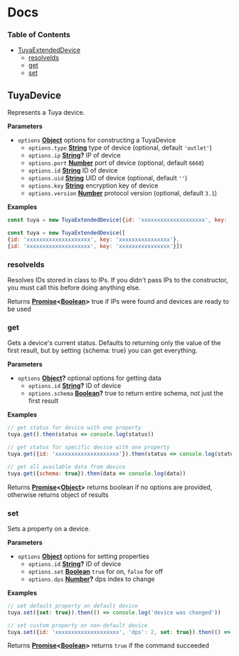 Docs
=========
<!-- Generated by documentation.js. Update this documentation by updating the source code. -->

### Table of Contents

-   [TuyaExtendedDevice](#tuyadevice)
    -   [resolveIds](#resolveids)
    -   [get](#get)
    -   [set](#set)

## TuyaDevice

Represents a Tuya device.

**Parameters**

-   `options` **[Object](https://developer.mozilla.org/en-US/docs/Web/JavaScript/Reference/Global_Objects/Object)** options for constructing a TuyaDevice
    -   `options.type` **[String](https://developer.mozilla.org/en-US/docs/Web/JavaScript/Reference/Global_Objects/String)** type of device (optional, default `'outlet'`)
    -   `options.ip` **[String](https://developer.mozilla.org/en-US/docs/Web/JavaScript/Reference/Global_Objects/String)?** IP of device
    -   `options.port` **[Number](https://developer.mozilla.org/en-US/docs/Web/JavaScript/Reference/Global_Objects/Number)** port of device (optional, default `6668`)
    -   `options.id` **[String](https://developer.mozilla.org/en-US/docs/Web/JavaScript/Reference/Global_Objects/String)** ID of device
    -   `options.uid` **[String](https://developer.mozilla.org/en-US/docs/Web/JavaScript/Reference/Global_Objects/String)** UID of device (optional, default `''`)
    -   `options.key` **[String](https://developer.mozilla.org/en-US/docs/Web/JavaScript/Reference/Global_Objects/String)** encryption key of device
    -   `options.version` **[Number](https://developer.mozilla.org/en-US/docs/Web/JavaScript/Reference/Global_Objects/Number)** protocol version (optional, default `3.1`)

**Examples**

```javascript
const tuya = new TuyaExtendedDevice({id: 'xxxxxxxxxxxxxxxxxxxx', key: 'xxxxxxxxxxxxxxxx'})
```

```javascript
const tuya = new TuyaExtendedDevice([
{id: 'xxxxxxxxxxxxxxxxxxxx', key: 'xxxxxxxxxxxxxxxx'},
{id: 'xxxxxxxxxxxxxxxxxxxx', key: 'xxxxxxxxxxxxxxxx'}])
```

### resolveIds

Resolves IDs stored in class to IPs. If you didn't pass IPs to the constructor,
you must call this before doing anything else.

Returns **[Promise](https://developer.mozilla.org/en-US/docs/Web/JavaScript/Reference/Global_Objects/Promise)&lt;[Boolean](https://developer.mozilla.org/en-US/docs/Web/JavaScript/Reference/Global_Objects/Boolean)>** true if IPs were found and devices are ready to be used

### get

Gets a device's current status. Defaults to returning only the value of the first result,
but by setting {schema: true} you can get everything.

**Parameters**

-   `options` **[Object](https://developer.mozilla.org/en-US/docs/Web/JavaScript/Reference/Global_Objects/Object)?** optional options for getting data
    -   `options.id` **[String](https://developer.mozilla.org/en-US/docs/Web/JavaScript/Reference/Global_Objects/String)?** ID of device
    -   `options.schema` **[Boolean](https://developer.mozilla.org/en-US/docs/Web/JavaScript/Reference/Global_Objects/Boolean)?** true to return entire schema, not just the first result

**Examples**

```javascript
// get status for device with one property
tuya.get().then(status => console.log(status))
```

```javascript
// get status for specific device with one property
tuya.get({id: 'xxxxxxxxxxxxxxxxxxxx'}).then(status => console.log(status))
```

```javascript
// get all available data from device
tuya.get({schema: true}).then(data => console.log(data))
```

Returns **[Promise](https://developer.mozilla.org/en-US/docs/Web/JavaScript/Reference/Global_Objects/Promise)&lt;[Object](https://developer.mozilla.org/en-US/docs/Web/JavaScript/Reference/Global_Objects/Object)>** returns boolean if no options are provided, otherwise returns object of results

### set

Sets a property on a device.

**Parameters**

-   `options` **[Object](https://developer.mozilla.org/en-US/docs/Web/JavaScript/Reference/Global_Objects/Object)** options for setting properties
    -   `options.id` **[String](https://developer.mozilla.org/en-US/docs/Web/JavaScript/Reference/Global_Objects/String)?** ID of device
    -   `options.set` **[Boolean](https://developer.mozilla.org/en-US/docs/Web/JavaScript/Reference/Global_Objects/Boolean)** `true` for on, `false` for off
    -   `options.dps` **[Number](https://developer.mozilla.org/en-US/docs/Web/JavaScript/Reference/Global_Objects/Number)?** dps index to change

**Examples**

```javascript
// set default property on default device
tuya.set({set: true}).then(() => console.log('device was changed'))
```

```javascript
// set custom property on non-default device
tuya.set({id: 'xxxxxxxxxxxxxxxxxxxx', 'dps': 2, set: true}).then(() => console.log('device was changed'))
```

Returns **[Promise](https://developer.mozilla.org/en-US/docs/Web/JavaScript/Reference/Global_Objects/Promise)&lt;[Boolean](https://developer.mozilla.org/en-US/docs/Web/JavaScript/Reference/Global_Objects/Boolean)>** returns `true` if the command succeeded
